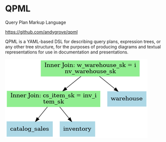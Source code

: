 # QPML

Query Plan Markup Language

https://github.com/andygrove/qpml


QPML is a YAML-based DSL for describing query plans, expression trees, or any other tree structure, for the purposes of producing diagrams and textual representations for use in documentation and presentations.





![](https://github.com/andygrove/qpml/raw/main/examples/minimal.png)

